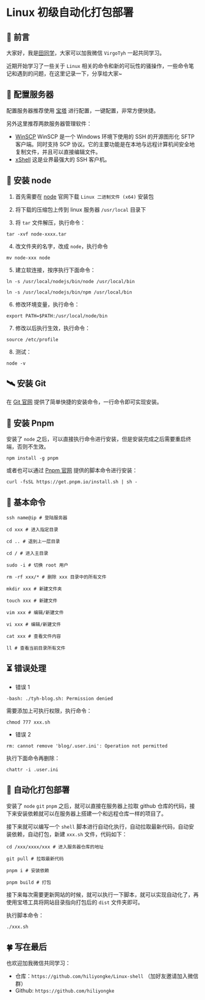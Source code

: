 # Linux 初级自动化打包部署

## 🍦 前言

大家好，我是[田同学](https://github.com/hiliyongke)，大家可以加我微信 `VirgoTyh` 一起共同学习。

近期开始学习了一些关于 `Linux` 相关的命令和新的可玩性的骚操作，一些命令笔记和遇到的问题，在这里记录一下，分享给大家~

## 🦚 配置服务器

配置服务器推荐使用 [宝塔](https://www.bt.cn/new/index.html) 进行配置，一键配置，非常方便快捷。

另外这里推荐两款服务器管理软件：

- [WinSCP](https://winscp.net/eng/docs/lang:chs) WinSCP 是一个 Windows 环境下使用的 SSH 的开源图形化 SFTP 客户端。同时支持 SCP 协议。它的主要功能是在本地与远程计算机间安全地复制文件，并且可以直接编辑文件。
- [xShell](https://www.xshell.com/zh/xshell/) 这是业界最强大的 SSH 客户机。

## 🚀 安装 node

1. 首先需要在 [node](http://kik.cn/download/) 官网下载 `Linux 二进制文件 (x64)` 安装包

2. 将下载的压缩包上传到 linux 服务器 `/usr/local` 目录下

3. 将 `tar` 文件解压，执行命令：

```shell
tar -xvf node-xxxx.tar
```

4. 改文件夹的名字，改成 `node`，执行命令

```shell
mv node-xxx node
```

5. 建立软连接，按序执行下面命令：

```shell
ln -s /usr/local/nodejs/bin/node /usr/local/bin

ln -s /usr/local/nodejs/bin/npm /usr/local/bin
```

6. 修改环境变量，执行命令：

```shell
export PATH=$PATH:/usr/local/node/bin
```

7. 修改以后执行生效，执行命令：

```shell
source /etc/profile
```

8. 测试：

```shell
node -v
```

## 🛰️ 安装 Git

在 [Git 官网](https://git-scm.com/download/linux) 提供了简单快捷的安装命令，一行命令即可实现安装。

## 🥕 安装 Pnpm

安装了 `node` 之后，可以直接执行命令进行安装，但是安装完成之后需要重启终端，否则不生效。

```shell
npm install -g pnpm
```

或者也可以通过 [Pnpm 官网](https://pnpm.io/zh/installation) 提供的脚本命令进行安装：

```shell
curl -fsSL https://get.pnpm.io/install.sh | sh -
```

## 🚧 基本命令

```shell
ssh name@ip # 登陆服务器

cd xxx # 进入指定目录

cd .. # 退到上一层目录

cd / # 进入主目录

sudo -i # 切换 root 用户

rm -rf xxx/* # 删除 xxx 目录中的所有文件

mkdir xxx # 新建文件夹

touch xxx # 新建文件

vim xxx # 编辑/新建文件

vi xxx # 编辑/新建文件

cat xxx # 查看文件内容

ll # 查看当前目录所有文件
```

## ⏳ 错误处理

- 错误 1

```shell
-bash: ./tyh-blog.sh: Permission denied
```

需要添加上可执行权限，执行命令：

```shell
chmod 777 xxx.sh
```

- 错误 2

```shell
rm: cannot remove 'blog/.user.ini': Operation not permitted
```

执行下面命令再删除：

```shell
chattr -i .user.ini
```

## 🐬 自动化打包部署

安装了 `node` `git` `pnpm` 之后，就可以直接在服务器上拉取 github 仓库的代码，接下来安装依赖就可以在服务器上搭建一个和远程仓库一样的项目了。

接下来就可以编写一个 `shell` 脚本进行自动化执行，自动拉取最新代码，自动安装依赖，自动打包，新建 `xxx.sh` 文件，代码如下：

```shell
cd /xxx/xxxx/xxx # 进入服务器仓库的地址

git pull # 拉取最新代码

pnpm i # 安装依赖

pnpm build # 打包
```

接下来每次需要更新网站的时候，就可以执行一下脚本，就可以实现自动化了，再使用宝塔工具将网站目录指向打包后的 `dist` 文件夹即可。

执行脚本命令：

```shell
./xxx.sh
```

## 🍀 写在最后

也欢迎加我微信共同学习：

- 仓库：`https://github.com/hiliyongke/Linux-shell`
（加好友邀请加入微信群）
- Github: `https://github.com/hiliyongke`
